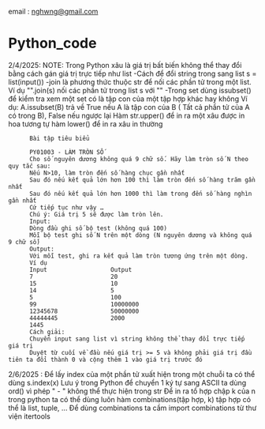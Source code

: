 email : nghwng@gmail.com
# Python_code
2/4/2025: NOTE: Trong Python xâu là giá trị bất biến không thể thay đổi bằng cách gán giá trị trực tiếp như list
          -Cách để đổi string trong sang list s = list(input())
          -join là phương thức thuộc str để nối các phần tử trong một list. Ví dụ "".join(s) nối các phần tử trong list s với ""
          -Trong set dùng issubset() để kiểm tra xem một set có là tập con của một tập hợp khác hay không 
          Ví dụ: A.issubset(B) trả về True nếu A là tập con của B ( Tất cả phần tử của A có trong B), False nếu ngược lại
          Hàm str.upper() để in ra một xâu được in hoa tương tự hàm lower() để in ra xâu in thường
          
          
          Bài tập tiêu biểu
          
          PY01003 - LÀM TRÒN SỐ 
          Cho số nguyên dương không quá 9 chữ số. Hãy làm tròn số N theo quy tắc sau:
          Nếu N>10, làm tròn đến số hàng chục gần nhất
          Sau đó nếu kết quả lớn hơn 100 thì làm tròn đến số hàng trăm gần nhất
          Sau đó nếu kết quả lớn hơn 1000 thì làm trong đến số hàng nghìn gần nhất
          Cứ tiếp tục như vậy …
          Chú ý: Giá trị 5 sẽ được làm tròn lên.
          Input:
          Dòng đầu ghi số bộ test (không quá 100)
          Mỗi bộ test ghi số N trên một dòng (N nguyên dương và không quá 9 chữ số)
          Output:
          Với mỗi test, ghi ra kết quả làm tròn tương ứng trên một dòng.
          Ví dụ
          Input                  Output
          7                      20
          15                     10
          14                     5
          5                      100
          99                     10000000
          12345678               50000000
          44444445               2000
          1445
          Cách giải: 
          Chuyển input sang list vì string không thể thay đổi trực tiếp giá trị 
          Duyệt từ cuối về đầu nếu giá trị >= 5 và không phải giá trị đầu tiên ta đổi thành 0 và cộng thêm 1 vào giá trị trước đó

2/6/2025 : Để lấy index của một phần tử xuất hiện trong một chuỗi ta có thể dùng s.index(x)
           Lưu ý trong Python để chuyển 1 ký tự sang ASCII ta dùng ord() vì phép " - " không thể thực hiện trong str
           Để in ra tổ hợp chập k của n trong python ta có thể dùng luôn hàm combinations(tập hợp, k) tập hợp có thể là list, tuple, ...
           Để dùng combinations ta cầm import combinations từ thư viện itertools 
